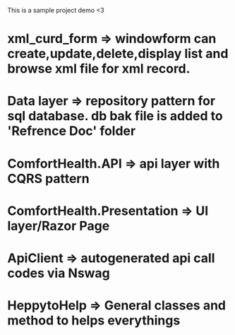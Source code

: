 This is a sample project demo <3
# xml_curd_form => windowform can create,update,delete,display list and browse xml file for xml record.
# Data layer => repository pattern for sql database. db bak file is added to 'Refrence Doc' folder
# ComfortHealth.API => api layer with CQRS pattern
# ComfortHealth.Presentation => UI layer/Razor Page 
# ApiClient => autogenerated api call codes via Nswag
# HeppytoHelp => General classes and method to helps everythings

